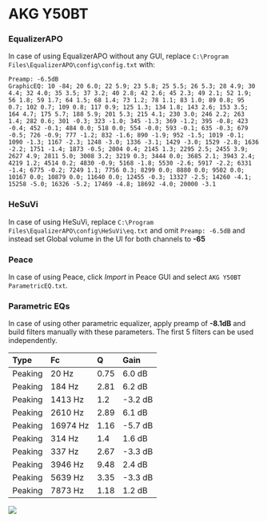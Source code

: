# AKG Y50BT

### EqualizerAPO
In case of using EqualizerAPO without any GUI, replace `C:\Program Files\EqualizerAPO\config\config.txt`
with:
```
Preamp: -6.5dB
GraphicEQ: 10 -84; 20 6.0; 22 5.9; 23 5.8; 25 5.5; 26 5.3; 28 4.9; 30 4.4; 32 4.0; 35 3.5; 37 3.2; 40 2.8; 42 2.6; 45 2.3; 49 2.1; 52 1.9; 56 1.8; 59 1.7; 64 1.5; 68 1.4; 73 1.2; 78 1.1; 83 1.0; 89 0.8; 95 0.7; 102 0.7; 109 0.8; 117 0.9; 125 1.3; 134 1.8; 143 2.6; 153 3.5; 164 4.7; 175 5.7; 188 5.9; 201 5.3; 215 4.1; 230 3.0; 246 2.2; 263 1.4; 282 0.6; 301 -0.3; 323 -1.0; 345 -1.3; 369 -1.2; 395 -0.8; 423 -0.4; 452 -0.1; 484 0.0; 518 0.0; 554 -0.0; 593 -0.1; 635 -0.3; 679 -0.5; 726 -0.9; 777 -1.2; 832 -1.6; 890 -1.9; 952 -1.5; 1019 -0.1; 1090 -1.3; 1167 -2.3; 1248 -3.0; 1336 -3.1; 1429 -3.0; 1529 -2.8; 1636 -2.2; 1751 -1.4; 1873 -0.5; 2004 0.4; 2145 1.3; 2295 2.5; 2455 3.9; 2627 4.9; 2811 5.0; 3008 3.2; 3219 0.3; 3444 0.0; 3685 2.1; 3943 2.4; 4219 1.2; 4514 0.2; 4830 -0.9; 5168 -1.8; 5530 -2.6; 5917 -2.2; 6331 -1.4; 6775 -0.2; 7249 1.1; 7756 0.3; 8299 0.0; 8880 0.0; 9502 0.0; 10167 0.0; 10879 0.0; 11640 0.0; 12455 -0.3; 13327 -2.5; 14260 -4.1; 15258 -5.0; 16326 -5.2; 17469 -4.8; 18692 -4.0; 20000 -3.1
```

### HeSuVi
In case of using HeSuVi, replace `C:\Program Files\EqualizerAPO\config\HeSuVi\eq.txt` and omit `Preamp:
-6.5dB` and instead set Global volume in the UI for both channels to **-65**

### Peace
In case of using Peace, click *Import* in Peace GUI and select `AKG Y50BT ParametricEQ.txt`.

### Parametric EQs
In case of using other parametric equalizer, apply preamp of **-8.1dB** and build filters manually with
these parameters. The first 5 filters can be used independently.

| Type    | Fc       |    Q | Gain    |
|:--------|:---------|:-----|:--------|
| Peaking | 20 Hz    | 0.75 | 6.0 dB  |
| Peaking | 184 Hz   | 2.81 | 6.2 dB  |
| Peaking | 1413 Hz  | 1.2  | -3.2 dB |
| Peaking | 2610 Hz  | 2.89 | 6.1 dB  |
| Peaking | 16974 Hz | 1.16 | -5.7 dB |
| Peaking | 314 Hz   | 1.4  | 1.6 dB  |
| Peaking | 337 Hz   | 2.67 | -3.3 dB |
| Peaking | 3946 Hz  | 9.48 | 2.4 dB  |
| Peaking | 5639 Hz  | 3.35 | -3.3 dB |
| Peaking | 7873 Hz  | 1.18 | 1.2 dB  |

![](https://raw.githubusercontent.com/jaakkopasanen/AutoEq/master/results/oratory1990/harman_over-ear_2018/AKG%20Y50BT/AKG%20Y50BT.png)